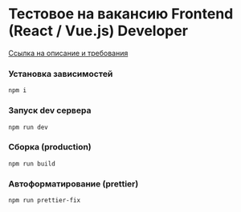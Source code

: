 # Тестовое на вакансию Frontend (React / Vue.js) Developer

[Ссылка на описание и требования](https://www.notion.so/fundraiseup/4c2121dc756f41d9abbe569d9d36d1f8)

### Установка зависимостей

```
npm i
```

### Запуск dev сервера

```
npm run dev
```

### Сборка (production)

```
npm run build
```

### Автоформатирование (prettier)

```
npm run prettier-fix
```
